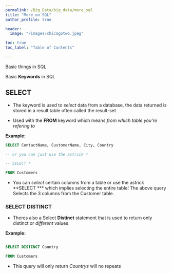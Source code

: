 ```yaml
---
permalink: /Big_Data/big_data/more_sql
title: "More on SQL"
author_profile: true

header:
  image: "/images/chicagotwo.jpeg"

toc: true
toc_label: "Table of Contents" 

---
```


Basic things in SQL


Basic **Keywords** in SQL

## SELECT

* The keyword is used to *select* data from a database, the data returned is stored in a result table often called the result-set

* Used with the **FROM** keyword which means *from which table you're refering to*

**Example:**

```sql
SELECT ContactName, CustomerName, City, Country

-- or you can just use the astrick *

-- SELECT *

FROM Customers

```
* You can *select* certain columns from a table or use the astrick **SELECT *** which implies selecting the entire table! The above query Selects the 3 columns from the Customer table.


### SELECT DISTINCT 

* Theres also a Select **Distinct** statement that is used to return only distinct or *different* values

**Example:**

```sql

SELECT DISTINCT Country

FROM Customers

```

* This query will only return *Countrys* will no repeats



